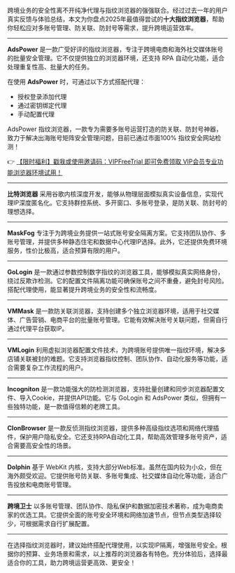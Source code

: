 
跨境业务的安全性离不开纯净代理与指纹浏览器的强强联合。经过过去一年的用户真实反馈与体验总结，本文为你盘点2025年最值得尝试的**十大指纹浏览器**，帮助你轻松应对多账号管理、防关联、防封号等需求，提升跨境运营效率。

---


**AdsPower** 是一款广受好评的指纹浏览器，专注于跨境电商和海外社交媒体账号的批量安全管理。它不仅提供独立的浏览器环境，还支持 RPA 自动化功能，适合处理重复性高、批量大的任务。

在使用 **AdsPower** 时，可通过以下方式搭配代理：
- 授权登录添加代理
- 通过密钥绑定代理
- 手动配置代理

AdsPower 指纹浏览器，一款专为需要多账号运营打造的防关联、防封号神器，致力于解决出海账号矩阵安全管理问题，目前已通过市面100% 指纹安全网站检测！

👉 [【限时福利】戳我或使用邀请码：VIPFreeTrial 即可免费领取 VIP会员专业功能浏览器环境试用！](https://bit.ly/adspower_free)

---


**比特浏览器** 采用谷歌内核深度开发，能够从物理层面模拟真实设备信息，实现代理IP深度匿名化。它支持群控系统、多开窗口、多账号登录，是防关联、防封号的理想选择。

---


**MaskFog** 专注于为跨境业务提供一站式账号安全隔离方案。它支持团队协作、多账号管理，并提供多种静态住宅和数据中心代理IP选择。此外，它还提供免费环境服务，性价比极高，适合预算有限的用户。

---


**GoLogin** 是一款通过参数控制数字指纹的浏览器工具，能够模拟真实网络身份，绕过反欺诈检测。它的配置文件隔离功能可确保账号之间不重叠，避免封号风险。搭配代理使用，能显著提升跨境业务的安全性和流畅度。

---


**VMMask** 是一款防关联浏览器，支持创建多个独立浏览器环境，适用于社交媒体、广告营销、电商平台的批量账号管理。它能有效解决账号关联问题，但需自行通过代理平台获取IP。

---


**VMLogin** 利用虚拟浏览器配置文件技术，为跨境账号提供唯一指纹环境，解决多店铺关联被封的难题。它支持浏览器指纹控制、团队协作、自动化服务等功能，适合需要复杂工作流程的用户。

---


**Incogniton** 是一款功能强大的防检测浏览器，支持批量创建和同步浏览器配置文件、导入Cookie，并提供API功能。它与 GoLogin 和 AdsPower 类似，但拥有一些独特功能，是一款值得信赖的老牌工具。

---


**ClonBrowser** 是一款反侦测指纹浏览器，提供多种高级指纹选项和网络代理插件，保护用户隐私安全。它还支持RPA自动化工具，帮助高效管理多账号资产，适合需要高安全性的场景。

---


**Dolphin** 基于 WebKit 内核，支持大部分Web标准。虽然在国内较为小众，但在海外颇受欢迎。它提供账号防关联、多账号集成、社交媒体自动化等功能，适合广告投放和电商账号管理。

---


**跨境卫士** 以多账号管理、团队协作、隐私保护和数据加密技术著称，成为电商卖家的优选工具。它提供全面的账号安全环境和网络加速节点，但节点类型选择较少，可根据需求自行扩展配置。

---


在选择指纹浏览器时，建议始终搭配代理使用，以实现IP隔离，增强账号安全。根据你的预算、业务场景和需求，以上推荐的浏览器各有特色。充分体验后，选择最适合你的工具，助力跨境运营更高效、更安全！
